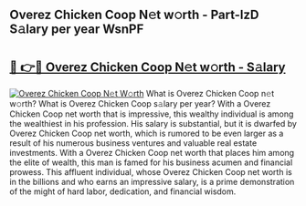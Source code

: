 ## Overez Chicken Coop N𝚎t w𝚘rth - Part-lzD S𝚊lary per year WsnPF

# <h2><a href="http://gc1iiz.nevu.top/?p=Overez+Chicken+Coop">🔗 👉🔴 Overez Chicken Coop N𝚎t w𝚘rth - S𝚊lary</a></h2>

[![Overez Chicken Coop N𝚎t W𝚘rth](https://i.imgur.com/Oavwk0R.jpeg)](http://gc1iiz.nevu.top/?p=Overez+Chicken+Coop)
What is Overez Chicken Coop n𝚎t w𝚘rth? What is Overez Chicken Coop s𝚊lary per year?
With a Overez Chicken Coop net worth that is impressive, this wealthy individual is among the wealthiest in his profession. His salary is substantial, but it is dwarfed by Overez Chicken Coop net worth, which is rumored to be even larger as a result of his numerous business ventures and valuable real estate investments. With a Overez Chicken Coop net worth that places him among the elite of wealth, this man is famed for his business acumen and financial prowess. This affluent individual, whose Overez Chicken Coop net worth is in the billions and who earns an impressive salary, is a prime demonstration of the might of hard labor, dedication, and financial wisdom.
